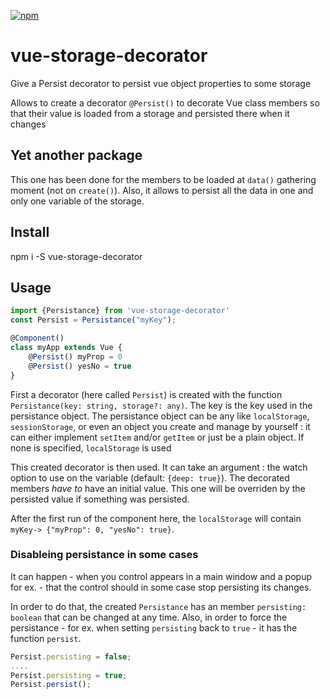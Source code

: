 [![npm](https://img.shields.io/npm/v/vue-storage-decorator.svg)](https://www.npmjs.com/package/vue-storage-decorator)

# vue-storage-decorator
Give a Persist decorator to persist vue object properties to some storage

Allows to create a decorator `@Persist()` to decorate Vue class members so that their value is loaded from a storage and persisted there when it changes

## Yet another package

This one has been done for the members to be loaded at `data()` gathering moment (not on `create()`). Also, it allows to persist all the data in one and only one variable of the storage.

## Install

npm i -S vue-storage-decorator

## Usage

```typescript
import {Persistance} from 'vue-storage-decorator'
const Persist = Persistance("myKey");

@Component()
class myApp extends Vue {
	@Persist() myProp = 0
	@Persist() yesNo = true
}
```

First a decorator (here called `Persist`) is created with the function `Persistance(key: string, storage?: any)`.
The key is the key used in the persistance object. The persistance object can be any like `localStorage`, `sessionStorage`, or even an object you create and manage by yourself : it can either implement `setItem` and/or `getItem` or just be a plain object. If none is specified, `localStorage` is used

This created decorator is then used. It can take an argument : the watch option to use on the variable (default: `{deep: true}`).
The decorated members *have to* have an initial value. This one will be overriden by the persisted value if something was persisted.

After the first run of the component here, the `localStorage` will contain `myKey-> {"myProp": 0, "yesNo": true}`.

### Disableing persistance in some cases

It can happen - when you control appears in a main window and a popup for ex. - that the control should in some case stop persisting its changes.

In order to do that, the created `Persistance` has an member `persisting: boolean` that can be changed at any time.
Also, in order to force the persistance - for ex. when setting `persisting` back to `true` - it has the function `persist`.
```ts
Persist.persisting = false;
....
Persist.persisting = true;
Persist.persist();
```